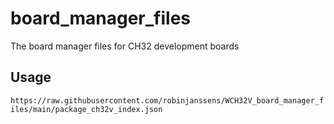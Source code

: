 # board_manager_files
The board manager files for CH32 development boards

## Usage

`https://raw.githubusercontent.com/robinjanssens/WCH32V_board_manager_files/main/package_ch32v_index.json`
